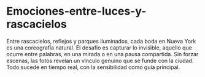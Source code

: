# Emociones-entre-luces-y-rascacielos
Entre rascacielos, reflejos y parques iluminados, cada boda en Nueva York es una coreografía natural. El desafío es capturar lo invisible, aquello que ocurre entre palabras, en una mirada o en una pausa compartida. Sin forzar escenas, las fotos revelan un vínculo genuino que se funde con la ciudad. Todo sucede en tiempo real, con la sensibilidad como guía principal.
